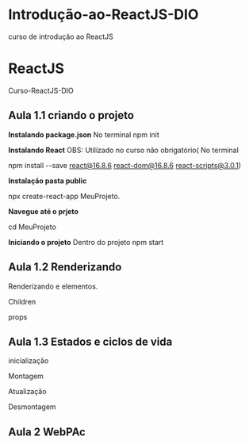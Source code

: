 # Introdução-ao-ReactJS-DIO
curso de introdução ao ReactJS

# ReactJS
Curso-ReactJS-DIO

## Aula 1.1 criando o projeto
**Instalando package.json**
No terminal
npm init

**Instalando React**
OBS: Utilizado  no curso não obrigatório(
No terminal

npm install --save react@16.8.6 react-dom@16.8.6 react-scripts@3.0.1)

**Instalação pasta public**

npx create-react-app MeuProjeto.

**Navegue até o prjeto**

cd MeuProjeto

**Iniciando o projeto**
Dentro do projeto
npm start

## Aula 1.2 Renderizando 

Renderizando e elementos.

Children

props

## Aula 1.3 Estados e ciclos de vida

inicialização


Montagem

Atualização

Desmontagem

## Aula 2 WebPAc
